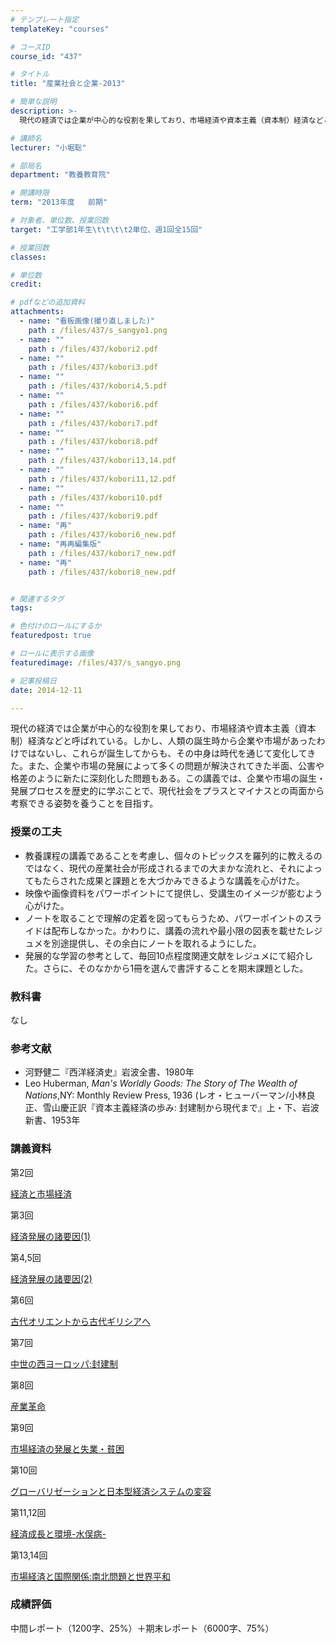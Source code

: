 ```yaml
---
# テンプレート指定
templateKey: "courses"

# コースID
course_id: "437"

# タイトル
title: "産業社会と企業-2013"

# 簡単な説明
description: >-
  現代の経済では企業が中心的な役割を果しており、市場経済や資本主義（資本制）経済などと呼ばれている。しかし、人類の誕生時から企業や市場があったわけではないし、これらが誕生してからも、その中身は時代を通じ...

# 講師名
lecturer: "小堀聡"

# 部局名
department: "教養教育院"

# 開講時限
term: "2013年度	前期"

# 対象者、単位数、授業回数
target: "工学部1年生\t\t\t\t2単位、週1回全15回"

# 授業回数
classes: 

# 単位数
credit: 

# pdfなどの追加資料
attachments: 
  - name: "看板画像(撮り直しました)" 
    path : /files/437/s_sangyo1.png
  - name: "" 
    path : /files/437/kobori2.pdf
  - name: "" 
    path : /files/437/kobori3.pdf
  - name: "" 
    path : /files/437/kobori4,5.pdf
  - name: "" 
    path : /files/437/kobori6.pdf
  - name: "" 
    path : /files/437/kobori7.pdf
  - name: "" 
    path : /files/437/kobori8.pdf
  - name: "" 
    path : /files/437/kobori13,14.pdf
  - name: "" 
    path : /files/437/kobori11,12.pdf
  - name: "" 
    path : /files/437/kobori10.pdf
  - name: "" 
    path : /files/437/kobori9.pdf
  - name: "再" 
    path : /files/437/kobori6_new.pdf
  - name: "再再編集版" 
    path : /files/437/kobori7_new.pdf
  - name: "再" 
    path : /files/437/kobori8_new.pdf


# 関連するタグ
tags:

# 色付けのロールにするか
featuredpost: true

# ロールに表示する画像
featuredimage: /files/437/s_sangyo.png

# 記事投稿日
date: 2014-12-11

---
```

現代の経済では企業が中心的な役割を果しており、市場経済や資本主義（資本制）経済などと呼ばれている。しかし、人類の誕生時から企業や市場があったわけではないし、これらが誕生してからも、その中身は時代を通じて変化してきた。また、企業や市場の発展によって多くの問題が解決されてきた半面、公害や格差のように新たに深刻化した問題もある。この講義では、企業や市場の誕生・発展プロセスを歴史的に学ぶことで、現代社会をプラスとマイナスとの両面から考察できる姿勢を養うことを目指す。
### 授業の工夫

  * 教養課程の講義であることを考慮し、個々のトピックスを羅列的に教えるのではなく、現代の産業社会が形成されるまでの大まかな流れと、それによってもたらされた成果と課題とを大づかみできるような講義を心がけた。
  * 映像や画像資料をパワーポイントにて提供し、受講生のイメージが膨むよう心がけた。
  * ノートを取ることで理解の定着を図ってもらうため、パワーポイントのスライドは配布しなかった。かわりに、講義の流れや最小限の図表を載せたレジュメを別途提供し、その余白にノートを取れるようにした。
  * 発展的な学習の参考として、毎回10点程度関連文献をレジュメにて紹介した。さらに、そのなかから1冊を選んで書評することを期末課題とした。

### 教科書 

なし

### 参考文献 

  * 河野健二『西洋経済史』岩波全書、1980年
  * Leo Huberman, _Man's Worldly Goods: The Story of The Wealth of Nations_,NY: Monthly Review Press, 1936 (レオ・ヒューバーマン/小林良正、雪山慶正訳『資本主義経済の歩み: 封建制から現代まで』上・下、岩波新書、1953年

### 講義資料

第2回


[経済と市場経済](/files/437/kobori2.pdf) 

第3回


[経済発展の諸要因(1)](/files/437/kobori3.pdf) 

第4,5回


[経済発展の諸要因(2)](/files/437/kobori4,5.pdf) 

第6回


[古代オリエントから古代ギリシアへ](/files/437/kobori6_new.pdf) 

第7回


[中世の西ヨーロッパ:封建制](/files/437/kobori7_new.pdf) 

第8回


[産業革命](/files/437/kobori8_new.pdf) 

第9回


[市場経済の発展と失業・貧困](/files/437/kobori9.pdf) 

第10回


[グローバリゼーションと日本型経済システムの変容](/files/437/kobori10.pdf) 

第11,12回


[経済成長と環境-水俣病-](/files/437/kobori11,12.pdf) 

第13,14回


[市場経済と国際関係:南北問題と世界平和](/files/437/kobori13,14.pdf) 

### 成績評価

中間レポート（1200字、25%）＋期末レポート（6000字、75%）
